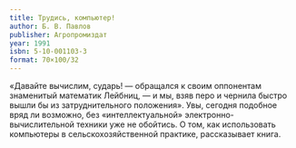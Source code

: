 ```yaml
---
title: Трудись, компьютер!
author: Б. В. Павлов
publisher: Агропромиздат
year: 1991
isbn: 5-10-001103-3
format: 70×100/32
---
```


«Давайте вычислим, сударь! — обращался к своим оппонентам знаменитый математик Лейбниц, — и мы, взяв перо и чернила быстро вышли бы из затруднительного положения». Увы, сегодня подобное вряд ли возможно, без «интеллектуальной» электронно-вычислительной техники уже не обойтись. О том, как использовать компьютеры в сельскохозяйственной практике, рассказывает книга.
